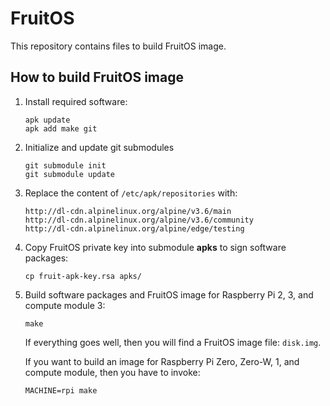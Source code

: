 # FruitOS

This repository contains files to build FruitOS image.


## How to build FruitOS image

1. Install required software:

	```
	apk update
	apk add make git
	```

2. Initialize and update git submodules

	```
	git submodule init
	git submodule update
	```

3. Replace the content of `/etc/apk/repositories` with:

	```
	http://dl-cdn.alpinelinux.org/alpine/v3.6/main
	http://dl-cdn.alpinelinux.org/alpine/v3.6/community
	http://dl-cdn.alpinelinux.org/alpine/edge/testing
	```

4. Copy FruitOS private key into submodule **apks** to sign software packages:

	```
	cp fruit-apk-key.rsa apks/
	```

5. Build software packages and FruitOS image for Raspberry Pi 2, 3, and compute module 3:

	```
	make
	```
    If everything goes well, then you will find a FruitOS image file: `disk.img`.

    If you want to build an image for Raspberry Pi Zero, Zero-W, 1, and compute module, then you have to invoke:

	```
	MACHINE=rpi make
	```
